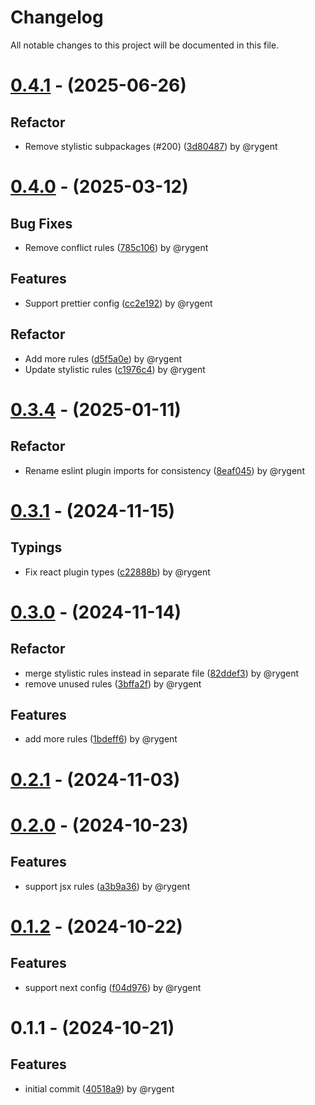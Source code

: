 # Changelog

All notable changes to this project will be documented in this file.

# [0.4.1](https://github.com/rygent/eslint-config-terrax/compare/0.4.0...0.4.1) - (2025-06-26)

## Refactor

- Remove stylistic subpackages (#200) ([3d80487](https://github.com/rygent/eslint-config-terrax/commit/3d8048716731813f3597daeb8f6437c4b3957f13)) by @rygent

# [0.4.0](https://github.com/rygent/eslint-config-terrax/compare/0.3.4...0.4.0) - (2025-03-12)

## Bug Fixes

- Remove conflict rules ([785c106](https://github.com/rygent/eslint-config-terrax/commit/785c106917cc9e0aeebb29c0247bc6a5f0419d11)) by @rygent

## Features

- Support prettier config ([cc2e192](https://github.com/rygent/eslint-config-terrax/commit/cc2e19252497b1c4e3952bb8446022e29905487d)) by @rygent

## Refactor

- Add more rules ([d5f5a0e](https://github.com/rygent/eslint-config-terrax/commit/d5f5a0ebc43770bedae54f79d900792ace540a94)) by @rygent
- Update stylistic rules ([c1976c4](https://github.com/rygent/eslint-config-terrax/commit/c1976c409a0bf814f2dc1df3702ed3a9fb2d15a6)) by @rygent

# [0.3.4](https://github.com/rygent/eslint-config-terrax/compare/0.3.3...0.3.4) - (2025-01-11)

## Refactor

- Rename eslint plugin imports for consistency ([8eaf045](https://github.com/rygent/eslint-config-terrax/commit/8eaf0450acb39b02c66c5ef56bdb34bd95119ff2)) by @rygent

# [0.3.1](https://github.com/rygent/eslint-config-terrax/compare/0.3.0...0.3.1) - (2024-11-15)

## Typings

- Fix react plugin types ([c22888b](https://github.com/rygent/eslint-config-terrax/commit/c22888bc66e112ad676b18e86a3226a7c287d889)) by @rygent

# [0.3.0](https://github.com/rygent/eslint-config-terrax/compare/0.2.1...0.3.0) - (2024-11-14)

## Refactor

- merge stylistic rules instead in separate file ([82ddef3](https://github.com/rygent/eslint-config-terrax/commit/82ddef3ad9fc8ef1877b23e92e39c381e74e6307)) by @rygent
- remove unused rules ([3bffa2f](https://github.com/rygent/eslint-config-terrax/commit/3bffa2fb512c9edfc452198076026d9f3915993f)) by @rygent

## Features

- add more rules ([1bdeff6](https://github.com/rygent/eslint-config-terrax/commit/1bdeff6b6e7f6f2bbd2e8821ada9cc43c040487c)) by @rygent

# [0.2.1](https://github.com/rygent/eslint-config-terrax/compare/0.2.0...0.2.1) - (2024-11-03)

# [0.2.0](https://github.com/rygent/eslint-config-terrax/compare/0.1.2...0.2.0) - (2024-10-23)

## Features

- support jsx rules ([a3b9a36](https://github.com/rygent/eslint-config-terrax/commits/a3b9a3635c6c6aa4f9018eda948ffce0fb1485bf)) by @rygent

# [0.1.2](https://github.com/rygent/eslint-config-terrax/compare/0.1.1...0.1.2) - (2024-10-22)

## Features

- support next config ([f04d976](https://github.com/rygent/eslint-config-terrax/commits/f04d976b2bdf0a76532c31896a2f3309f7dc1b8b)) by @rygent

# 0.1.1 - (2024-10-21)

## Features

- initial commit ([40518a9](https://github.com/rygent/eslint-config-terrax/commits/40518a96dda0df92d59cb59dbc06e46bbb3dd745)) by @rygent
